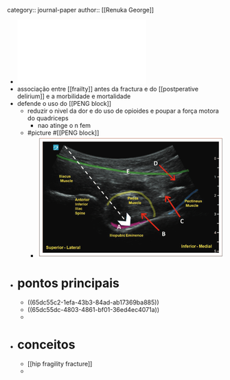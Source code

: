 category:: journal-paper
author:: [[Renuka George]]

- ![improving_morbidity_and_mortality_in_hip_fragility.172.pdf](../assets/improving_morbidity_and_mortality_in_hip_fragility.172_1708938039792_0.pdf)
- associação entre [[frailty]] antes da fractura e do [[postperative delirium]] e a morbilidade e mortalidade
- defende o uso do [[PENG block]]
	- reduzir o nivel da dor e do uso de opioides e poupar a força motora do quadriceps
		- nao atinge o n fem
	- #picture #[[PENG block]]
		- ![image.png](../assets/image_1708939082689_0.png)
- # pontos principais
	- ((65dc55c2-1efa-43b3-84ad-ab17369ba885))
	- ((65dc55dc-4803-4861-bf01-36ed4ec4071a))
	-
- # conceitos
	- [[hip fragility fracture]]
	-